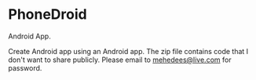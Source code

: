 # PhoneDroid
Android App. 

Create Android app using an Android app. 
The zip file contains code that I don't want to share publicly. Please email to mehedees@live.com for password. 
